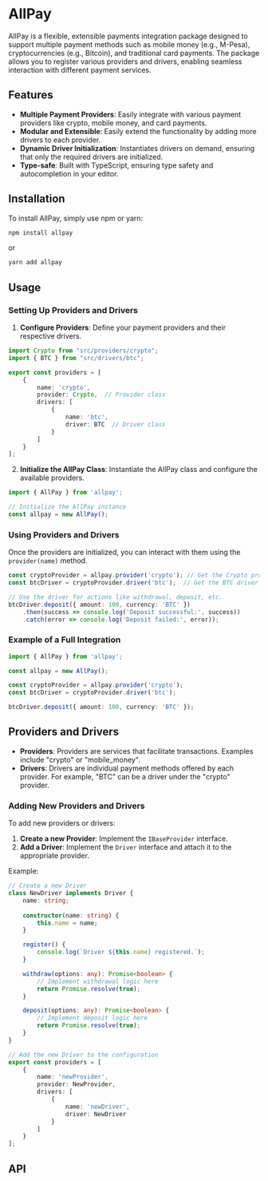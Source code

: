 # AllPay

AllPay is a flexible, extensible payments integration package designed to support multiple payment methods such as mobile money (e.g., M-Pesa), cryptocurrencies (e.g., Bitcoin), and traditional card payments. The package allows you to register various providers and drivers, enabling seamless interaction with different payment services.

## Features
- **Multiple Payment Providers**: Easily integrate with various payment providers like crypto, mobile money, and card payments.
- **Modular and Extensible**: Easily extend the functionality by adding more drivers to each provider.
- **Dynamic Driver Initialization**: Instantiates drivers on demand, ensuring that only the required drivers are initialized.
- **Type-safe**: Built with TypeScript, ensuring type safety and autocompletion in your editor.

## Installation
To install AllPay, simply use npm or yarn:

```bash
npm install allpay
```

or

```bash
yarn add allpay
```

## Usage

### Setting Up Providers and Drivers
1. **Configure Providers**: Define your payment providers and their respective drivers.

```ts
import Crypto from "src/providers/crypto";
import { BTC } from "src/drivers/btc";

export const providers = [
    {
        name: 'crypto',
        provider: Crypto,  // Provider class
        drivers: [
            {
                name: 'btc',
                driver: BTC  // Driver class
            }
        ]
    }
];
```

2. **Initialize the AllPay Class**: Instantiate the AllPay class and configure the available providers.

```ts
import { AllPay } from 'allpay';

// Initialize the AllPay instance
const allpay = new AllPay();
```

### Using Providers and Drivers
Once the providers are initialized, you can interact with them using the `provider(name)` method.

```ts
const cryptoProvider = allpay.provider('crypto'); // Get the Crypto provider
const btcDriver = cryptoProvider.driver('btc');  // Get the BTC driver

// Use the driver for actions like withdrawal, deposit, etc.
btcDriver.deposit({ amount: 100, currency: 'BTC' })
    .then(success => console.log('Deposit successful:', success))
    .catch(error => console.log('Deposit failed:', error));
```

### Example of a Full Integration

```ts
import { AllPay } from 'allpay';

const allpay = new AllPay();

const cryptoProvider = allpay.provider('crypto');
const btcDriver = cryptoProvider.driver('btc');

btcDriver.deposit({ amount: 100, currency: 'BTC' });
```

## Providers and Drivers
- **Providers**: Providers are services that facilitate transactions. Examples include "crypto" or "mobile_money".
- **Drivers**: Drivers are individual payment methods offered by each provider. For example, "BTC" can be a driver under the "crypto" provider.

### Adding New Providers and Drivers
To add new providers or drivers:

1. **Create a new Provider**: Implement the `IBaseProvider` interface.
2. **Add a Driver**: Implement the `Driver` interface and attach it to the appropriate provider.

Example:

```ts
// Create a new Driver
class NewDriver implements Driver {
    name: string;
    
    constructor(name: string) {
        this.name = name;
    }

    register() {
        console.log(`Driver ${this.name} registered.`);
    }

    withdraw(options: any): Promise<boolean> {
        // Implement withdrawal logic here
        return Promise.resolve(true);
    }

    deposit(options: any): Promise<boolean> {
        // Implement deposit logic here
        return Promise.resolve(true);
    }
}

// Add the new Driver to the configuration
export const providers = [
    {
        name: 'newProvider',
        provider: NewProvider,
        drivers: [
            {
                name: 'newDriver',
                driver: NewDriver
            }
        ]
    }
];
```

## API
